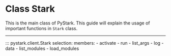 # Class Stark

This is the main class of PyStark. This guide will explain the usage of important functions in ``Stark`` class.

---

::: pystark.client.Stark
      selection:
          members:
            - activate
            - run
            - list_args
            - log
            - data
            - list_modules
            - load_modules
